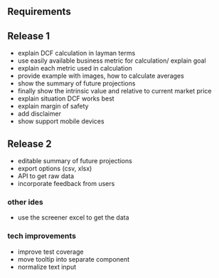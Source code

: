
## Requirements

## Release 1
- explain DCF calculation in layman terms 
- use easily available business metric for calculation/ explain goal
- explain each metric used in calculation
- provide example with images, how to calculate averages
- show the summary of future projections
- finally show the intrinsic value and relative to current market price
- explain situation DCF works best
- explain margin of safety
- add disclaimer
- show support mobile devices

## Release 2
- editable summary of future projections
- export options (csv, xlsx)
- API to get raw data
- incorporate feedback from users

### other ides
- use the screener excel to get the data


### tech improvements
- improve test coverage
- move tooltip into separate component
- normalize text input